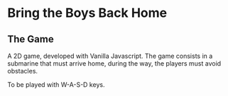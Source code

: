 # Bring the Boys Back Home


## The Game
A 2D game, developed with Vanilla Javascript. The game consists in a submarine that must arrive home, during the way, the players must avoid obstacles. 

To be played with W-A-S-D keys.
